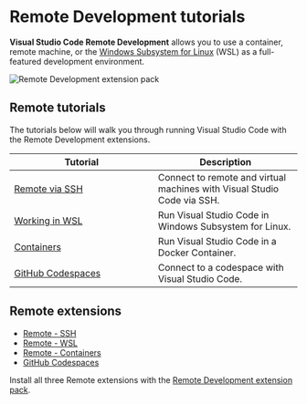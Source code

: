 # Remote Development tutorials

**Visual Studio Code Remote Development** allows you to use a container, remote machine, or the [Windows Subsystem for Linux](https://docs.microsoft.com/windows/wsl) (WSL) as a full-featured development environment.

![Remote Development extension pack](images/remote-tutorials/remote-extension-pack.png)

## Remote tutorials

The tutorials below will walk you through running Visual Studio Code with the Remote Development extensions.

<table><colgroup><col style="width: 50%" /><col style="width: 50%" /></colgroup><thead><tr class="header"><th>Tutorial</th><th>Description</th></tr></thead><tbody><tr class="odd"><td><a href="/remote-tutorials/ssh/getting-started">Remote via SSH</a></td><td>Connect to remote and virtual machines with Visual Studio Code via SSH.</td></tr><tr class="even"><td><a href="/remote-tutorials/wsl/getting-started">Working in WSL</a></td><td>Run Visual Studio Code in Windows Subsystem for Linux.</td></tr><tr class="odd"><td><a href="/remote-tutorials/containers/getting-started">Containers</a></td><td>Run Visual Studio Code in a Docker Container.</td></tr><tr class="even"><td><a href="https://docs.github.com/github/developing-online-with-codespaces/using-codespaces-in-visual-studio-code">GitHub Codespaces</a></td><td>Connect to a codespace with Visual Studio Code.</td></tr></tbody></table>

## Remote extensions

- [Remote - SSH](https://marketplace.visualstudio.com/items?itemName=ms-vscode-remote.remote-ssh)
- [Remote - WSL](https://marketplace.visualstudio.com/items?itemName=ms-vscode-remote.remote-wsl)
- [Remote - Containers](https://marketplace.visualstudio.com/items?itemName=ms-vscode-remote.remote-containers)
- [GitHub Codespaces](https://marketplace.visualstudio.com/items?itemName=github.codespaces)

Install all three Remote extensions with the [Remote Development extension pack](https://marketplace.visualstudio.com/items?itemName=ms-vscode-remote.vscode-remote-extensionpack).
